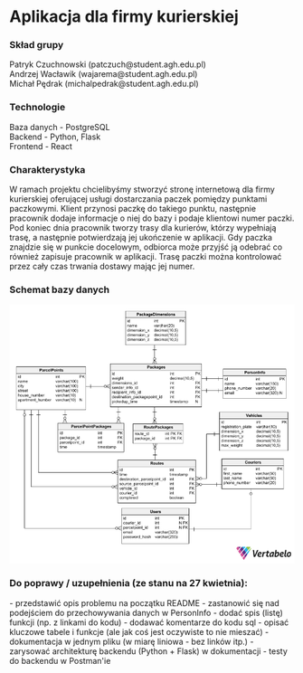 <h1>Aplikacja dla firmy kurierskiej  <br /> </h1>

<h3>Skład grupy<br /> </h3>
Patryk Czuchnowski (patczuch@student.agh.edu.pl) <br />
Andrzej Wacławik (wajarema@student.agh.edu.pl) <br />
Michał Pędrak (michalpedrak@student.agh.edu.pl) <br />

<h3>Technologie<br /> </h3>
Baza danych - PostgreSQL <br />
Backend - Python, Flask  <br />
Frontend - React

<h3>Charakterystyka</h3>
W ramach projektu chcielibyśmy stworzyć stronę internetową dla firmy kurierskiej oferującej usługi dostarczania paczek pomiędzy punktami paczkowymi. Klient przynosi paczkę do takiego punktu, następnie pracownik dodaje informacje o niej do bazy i podaje klientowi numer paczki. Pod koniec dnia pracownik tworzy trasy dla kurierów, którzy wypełniają trasę, a następnie potwierdzają jej ukończenie w aplikacji. Gdy paczka znajdzie się w punkcie docelowym, odbiorca może przyjść ją odebrać co również zapisuje pracownik w aplikacji. Trasę paczki można kontrolować przez cały czas trwania dostawy mając jej numer.
<h3>Schemat bazy danych</h3>

<img src="schemat.png" alt="Schemat">

<h3>Do poprawy / uzupełnienia (ze stanu na 27 kwietnia):<br /> </h3>
- przedstawić opis problemu na początku README
- zastanowić się nad podejściem do przechowywania danych w PersonInfo
- dodać spis (listę) funkcji (np. z linkami do kodu)
- dodawać komentarze do kodu sql
- opisać kluczowe tabele i funkcje (ale jak coś jest oczywiste to nie mieszać)
- dokumentacja w jednym pliku (w miarę liniowa - bez linków itp.)
- zarysować architekturę backendu (Python + Flask) w dokumentacji
- testy do backendu w Postman'ie
